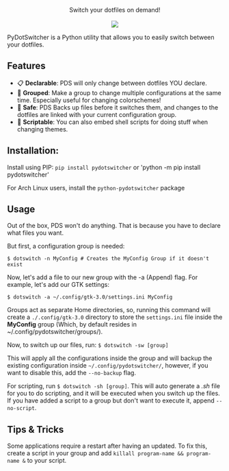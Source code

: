 <p align="center">
Switch your dotfiles on demand!
<br><br>
<a href="./LICENSE.md"><img src="https://img.shields.io/badge/license-MIT-cba6f7.svg"></a>
</p>
PyDotSwitcher is a Python utility that allows you to easily switch between your dotfiles.

## Features

- 📋 **Declarable**: PDS will only change between dotfiles YOU declare.
- 📁 **Grouped**: Make a group to change multiple configurations at the same time. Especially useful for changing colorschemes!
- 🛟 **Safe**: PDS Backs up files before it switches them, and changes to the dotfiles are linked with your current configuration group.
- 📜 **Scriptable**: You can also embed shell scripts for doing stuff when changing themes.

## Installation:

Install using PIP:
`pip install pydotswitcher` or 'python -m pip install pydotswitcher'

For Arch Linux users, install the `python-pydotswitcher` package

## Usage

Out of the box, PDS won't do anything. That is because you have to declare what files you want.

But first, a configuration group is needed:

`$ dotswitch -n MyConfig # Creates the MyConfig Group if it doesn't exist`

Now, let's add a file to our new group with the -a (Append) flag. For example, let's add our GTK settings:

`$ dotswitch -a ~/.config/gtk-3.0/settings.ini MyConfig`

Groups act as separate Home directories, so, running this command will create a `./.config/gtk-3.0` directory to store the `settings.ini` file inside the **MyConfig** group (Which, by default resides in ~/.config/pydotswitcher/groups/).

Now, to switch up our files, run:
`$ dotswitch -sw [group]`

This will apply all the configurations inside the group and will backup the existing configuration inside `~/.config/pydotswitcher/`, however, if you want to disable this, add the `--no-backup` flag.

For scripting, run `$ dotswitch -sh [group]`. This will auto generate a _.sh_ file for you to do scripting, and it will be executed when you switch up the files. If you have added a script to a group but don't want to execute it, append `--no-script`.

## Tips & Tricks

Some applications require a restart after having an updated. To fix this, create a script in your group and add `killall program-name && program-name &` to your script.
